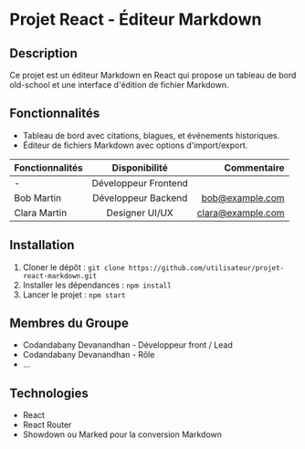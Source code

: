 # Projet React - Éditeur Markdown

## Description
Ce projet est un éditeur Markdown en React qui propose un tableau de bord old-school et une interface d'édition de fichier Markdown.

## Fonctionnalités
- Tableau de bord avec citations, blagues, et événements historiques.
- Éditeur de fichiers Markdown avec options d'import/export.


| Fonctionnalités |   Disponibilité     |Commentaire       |
|:--------------- |:-------------------:|-----------------:|
| -   | Développeur Frontend |    |
| Bob Martin     | Développeur Backend  | bob@example.com       |
| Clara Martin   | Designer UI/UX       | clara@example.com     |


## Installation
1. Cloner le dépôt : `git clone https://github.com/utilisateur/projet-react-markdown.git`
2. Installer les dépendances : `npm install`
3. Lancer le projet : `npm start`

## Membres du Groupe
- Codandabany Devanandhan  - Développeur front / Lead
- Codandabany Devanandhan - Rôle
- ...

## Technologies
- React
- React Router
- Showdown ou Marked pour la conversion Markdown

